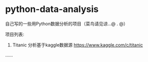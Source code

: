 # python-data-analysis
 自己写的一些用Python数据分析的项目（菜鸟请见谅...@ . @）

项目列表:
1. Titanic
	分析基于kaggle数据源 https://www.kaggle.com/c/titanic
	
......
